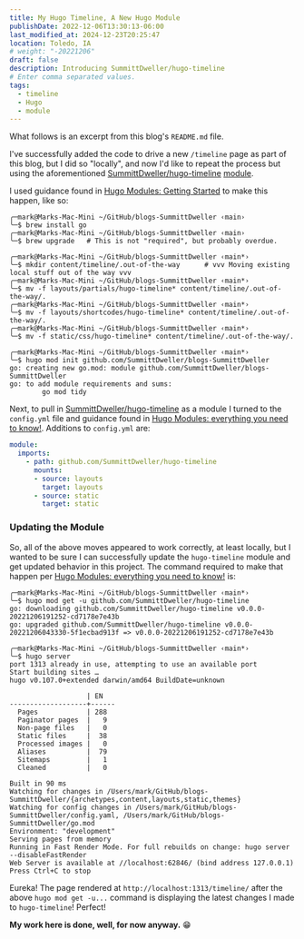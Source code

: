 ```yaml
---
title: My Hugo Timeline, A New Hugo Module
publishDate: 2022-12-06T13:30:13-06:00
last_modified_at: 2024-12-23T20:25:47
location: Toledo, IA
# weight: "-20221206"
draft: false
description: Introducing SummittDweller/hugo-timeline
# Enter comma separated values.
tags:
  - timeline
  - Hugo
  - module
---
```


What follows is an excerpt from this blog's `README.md` file.

I've successfully added the code to drive a new `/timeline` page as part of this blog, but I did so "locally", and now I'd like to repeat the process but using the aforementioned [SummittDweller/hugo-timeline](https://github.com/SummittDweller/hugo-timeline) [module](https://gohugo.io/hugo-modules/).

I used guidance found in [Hugo Modules: Getting Started](https://scripter.co/hugo-modules-getting-started/) to make this happen, like so:

```
╭─mark@Marks-Mac-Mini ~/GitHub/blogs-SummittDweller ‹main› 
╰─$ brew install go
╭─mark@Marks-Mac-Mini ~/GitHub/blogs-SummittDweller ‹main› 
╰─$ brew upgrade   # This is not "required", but probably overdue.

╭─mark@Marks-Mac-Mini ~/GitHub/blogs-SummittDweller ‹main*› 
╰─$ mkdir content/timeline/.out-of-the-way      # vvv Moving existing local stuff out of the way vvv
╭─mark@Marks-Mac-Mini ~/GitHub/blogs-SummittDweller ‹main*› 
╰─$ mv -f layouts/partials/hugo-timeline* content/timeline/.out-of-the-way/.   
╭─mark@Marks-Mac-Mini ~/GitHub/blogs-SummittDweller ‹main*› 
╰─$ mv -f layouts/shortcodes/hugo-timeline* content/timeline/.out-of-the-way/.
╭─mark@Marks-Mac-Mini ~/GitHub/blogs-SummittDweller ‹main*› 
╰─$ mv -f static/css/hugo-timeline* content/timeline/.out-of-the-way/.        

╭─mark@Marks-Mac-Mini ~/GitHub/blogs-SummittDweller ‹main*› 
╰─$ hugo mod init github.com/SummittDweller/blogs-SummittDweller        
go: creating new go.mod: module github.com/SummittDweller/blogs-SummittDweller
go: to add module requirements and sums:
        go mod tidy
```

Next, to pull in [SummittDweller/hugo-timeline](https://github.com/SummittDweller/hugo-timeline) as a module I turned to the `config.yml` file and guidance found in [Hugo Modules: everything you need to know!](https://www.thenewdynamic.com/article/hugo-modules-everything-from-imports-to-create/).  Additions to `config.yml` are:

```yml
module:
  imports:
    - path: github.com/SummittDweller/hugo-timeline
      mounts:
      - source: layouts
        target: layouts
      - source: static
        target: static
```

### Updating the Module

So, all of the above moves appeared to work correctly, at least locally, but I wanted to be sure I can successfully update the `hugo-timeline` module and get updated behavior in this project.  The command required to make that happen per [Hugo Modules: everything you need to know!](https://www.thenewdynamic.com/article/hugo-modules-everything-from-imports-to-create/#upgrading) is:

```
╭─mark@Marks-Mac-Mini ~/GitHub/blogs-SummittDweller ‹main*› 
╰─$ hugo mod get -u github.com/SummittDweller/hugo-timeline
go: downloading github.com/SummittDweller/hugo-timeline v0.0.0-20221206191252-cd7178e7e43b
go: upgraded github.com/SummittDweller/hugo-timeline v0.0.0-20221206043330-5f1ecbad913f => v0.0.0-20221206191252-cd7178e7e43b

╭─mark@Marks-Mac-Mini ~/GitHub/blogs-SummittDweller ‹main*› 
╰─$ hugo server
port 1313 already in use, attempting to use an available port
Start building sites … 
hugo v0.107.0+extended darwin/amd64 BuildDate=unknown

                   | EN   
-------------------+------
  Pages            | 288  
  Paginator pages  |   9  
  Non-page files   |   0  
  Static files     |  38  
  Processed images |   0  
  Aliases          |  79  
  Sitemaps         |   1  
  Cleaned          |   0  

Built in 90 ms
Watching for changes in /Users/mark/GitHub/blogs-SummittDweller/{archetypes,content,layouts,static,themes}
Watching for config changes in /Users/mark/GitHub/blogs-SummittDweller/config.yaml, /Users/mark/GitHub/blogs-SummittDweller/go.mod
Environment: "development"
Serving pages from memory
Running in Fast Render Mode. For full rebuilds on change: hugo server --disableFastRender
Web Server is available at //localhost:62846/ (bind address 127.0.0.1)
Press Ctrl+C to stop
```

Eureka!  The page rendered at `http://localhost:1313/timeline/` after the above `hugo mod get -u...` command is displaying the latest changes I made to `hugo-timeline`!  Perfect!  

__My work here is done, well, for now anyway.__   :grin: 

